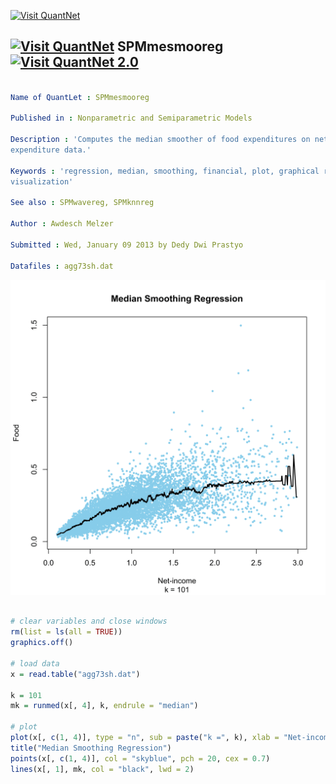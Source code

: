 
[<img src="https://github.com/QuantLet/Styleguide-and-FAQ/blob/master/pictures/banner.png" width="880" alt="Visit QuantNet">](http://quantlet.de/index.php?p=info)

## [<img src="https://github.com/QuantLet/Styleguide-and-Validation-procedure/blob/master/pictures/qloqo.png" alt="Visit QuantNet">](http://quantlet.de/) **SPMmesmooreg** [<img src="https://github.com/QuantLet/Styleguide-and-Validation-procedure/blob/master/pictures/QN2.png" width="60" alt="Visit QuantNet 2.0">](http://quantlet.de/d3/ia)

```yaml

Name of QuantLet : SPMmesmooreg

Published in : Nonparametric and Semiparametric Models

Description : 'Computes the median smoother of food expenditures on netincome for the UK 1973
expenditure data.'

Keywords : 'regression, median, smoothing, financial, plot, graphical representation, data
visualization'

See also : SPMwavereg, SPMknnreg

Author : Awdesch Melzer

Submitted : Wed, January 09 2013 by Dedy Dwi Prastyo

Datafiles : agg73sh.dat

```

![Picture1](SPMmesmooreg-1.png)


```r

# clear variables and close windows
rm(list = ls(all = TRUE))
graphics.off()

# load data
x = read.table("agg73sh.dat")

k = 101
mk = runmed(x[, 4], k, endrule = "median")

# plot
plot(x[, c(1, 4)], type = "n", sub = paste("k =", k), xlab = "Net-income", ylab = "Food")
title("Median Smoothing Regression")
points(x[, c(1, 4)], col = "skyblue", pch = 20, cex = 0.7)
lines(x[, 1], mk, col = "black", lwd = 2)



```
